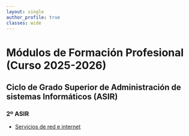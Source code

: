 ```yaml
---
layout: single
author_profile: true
classes: wide
---
```

# Módulos de Formación Profesional (Curso 2025-2026)

## Ciclo de Grado Superior de Administración de sistemas Informáticos (ASIR)

### 2º ASIR

* [Servicios de red e internet](sri)



<!--

* [Implantación de aplicaciones web](iaw)

---

* [Cursos anteriores](anteriores.html)
-->